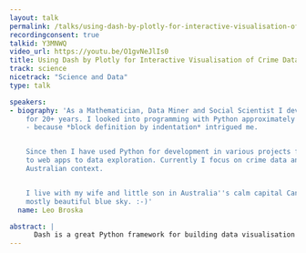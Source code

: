 ```yaml
---
layout: talk
permalink: /talks/using-dash-by-plotly-for-interactive-visualisation-of-crime-data
recordingconsent: true
talkid: Y3MNWQ
video_url: https://youtu.be/O1gvNeJlIs0
title: Using Dash by Plotly for Interactive Visualisation of Crime Data
track: science
nicetrack: "Science and Data"
type: talk

speakers:
- biography: 'As a Mathematician, Data Miner and Social Scientist I develop software
    for 20+ years. I looked into programming with Python approximately 15 year ago
    - because *block definition by indentation* intrigued me.


    Since then I have used Python for development in various projects from CLI tools
    to web apps to data exploration. Currently I focus on crime data analysis in the
    Australian context.


    I live with my wife and little son in Australia''s calm capital Canberra - under
    mostly beautiful blue sky. :-)'
  name: Leo Broska

abstract: | 
      Dash is a great Python framework for building data visualisation websites. In this talk I discuss the framework basics, explore a sample site and describe its use for an enterprise application to graph crime statistics. I finish with clear pros and cons of the Dash framework from our perspective.
---
```

